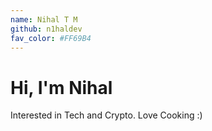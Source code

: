 ```yaml
---
name: Nihal T M
github: n1haldev
fav_color: #FF69B4
---
```


# Hi, I'm Nihal
Interested in Tech and Crypto. 
Love Cooking  :)